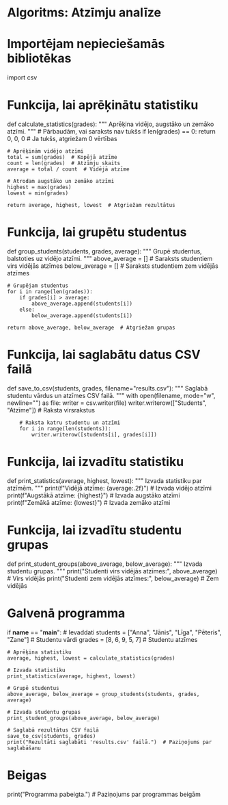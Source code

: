 # Algoritms: Atzīmju analīze

# Importējam nepieciešamās bibliotēkas
import csv

# Funkcija, lai aprēķinātu statistiku
def calculate_statistics(grades):
    """
    Aprēķina vidējo, augstāko un zemāko atzīmi.
    """
    # Pārbaudām, vai saraksts nav tukšs
    if len(grades) == 0:
        return 0, 0, 0  # Ja tukšs, atgriežam 0 vērtības

    # Aprēķinām vidējo atzīmi
    total = sum(grades)  # Kopējā atzīme
    count = len(grades)  # Atzīmju skaits
    average = total / count  # Vidējā atzīme

    # Atrodam augstāko un zemāko atzīmi
    highest = max(grades)
    lowest = min(grades)

    return average, highest, lowest  # Atgriežam rezultātus

# Funkcija, lai grupētu studentus
def group_students(students, grades, average):
    """
    Grupē studentus, balstoties uz vidējo atzīmi.
    """
    above_average = []  # Saraksts studentiem virs vidējās atzīmes
    below_average = []  # Saraksts studentiem zem vidējās atzīmes

    # Grupējam studentus
    for i in range(len(grades)):
        if grades[i] > average:
            above_average.append(students[i])
        else:
            below_average.append(students[i])

    return above_average, below_average  # Atgriežam grupas

# Funkcija, lai saglabātu datus CSV failā
def save_to_csv(students, grades, filename="results.csv"):
    """
    Saglabā studentu vārdus un atzīmes CSV failā.
    """
    with open(filename, mode="w", newline="") as file:
        writer = csv.writer(file)
        writer.writerow(["Students", "Atzīme"])  # Raksta virsrakstus

        # Raksta katru studentu un atzīmi
        for i in range(len(students)):
            writer.writerow([students[i], grades[i]])

# Funkcija, lai izvadītu statistiku
def print_statistics(average, highest, lowest):
    """
    Izvada statistiku par atzīmēm.
    """
    print(f"Vidējā atzīme: {average:.2f}")  # Izvada vidējo atzīmi
    print(f"Augstākā atzīme: {highest}")  # Izvada augstāko atzīmi
    print(f"Zemākā atzīme: {lowest}")  # Izvada zemāko atzīmi

# Funkcija, lai izvadītu studentu grupas
def print_student_groups(above_average, below_average):
    """
    Izvada studentu grupas.
    """
    print("Studenti virs vidējās atzīmes:", above_average)  # Virs vidējās
    print("Studenti zem vidējās atzīmes:", below_average)  # Zem vidējās

# Galvenā programma
if __name__ == "__main__":
    # Ievaddati
    students = ["Anna", "Jānis", "Līga", "Pēteris", "Zane"]  # Studentu vārdi
    grades = [8, 6, 9, 5, 7]  # Studentu atzīmes

    # Aprēķina statistiku
    average, highest, lowest = calculate_statistics(grades)

    # Izvada statistiku
    print_statistics(average, highest, lowest)

    # Grupē studentus
    above_average, below_average = group_students(students, grades, average)

    # Izvada studentu grupas
    print_student_groups(above_average, below_average)

    # Saglabā rezultātus CSV failā
    save_to_csv(students, grades)
    print("Rezultāti saglabāti 'results.csv' failā.")  # Paziņojums par saglabāšanu

# Beigas
print("Programma pabeigta.")  # Paziņojums par programmas beigām
